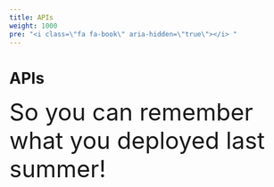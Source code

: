 ```yaml
---
title: APIs
weight: 1000
pre: "<i class=\"fa fa-book\" aria-hidden=\"true\"></i> "
---
```


# APIs 

<span style="font-size: 42px">So you can remember what you deployed last summer!</span>